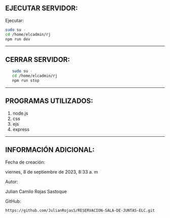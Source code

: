 ## EJECUTAR SERVIDOR:

Ejecutar:

```bash
sudo su -
cd /home/elcadmin/rj
npm run dev
```

---

## CERRAR SERVIDOR:

```bash
   sudo su -
   cd /home/elcadmin/rj
   npm run stop
```

---

## PROGRAMAS UTILIZADOS:

1. node.js
2. css
3. ejs
4. express

---

## INFORMACIÓN ADICIONAL:

Fecha de creación:

‎viernes, ‎8 ‎de ‎septiembre ‎de ‎2023, ‏‎8:33 a. m

Autor:

Julian Camilo Rojas Sastoque

GitHub:

```
https://github.com/JulianRojasS/RESERVACION-SALA-DE-JUNTAS-ELC.git
```
